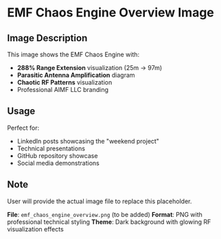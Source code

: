 # EMF Chaos Engine Overview Image

## Image Description
This image shows the EMF Chaos Engine with:
- **288% Range Extension** visualization (25m → 97m)
- **Parasitic Antenna Amplification** diagram
- **Chaotic RF Patterns** visualization
- Professional AIMF LLC branding

## Usage
Perfect for:
- LinkedIn posts showcasing the "weekend project"
- Technical presentations
- GitHub repository showcase
- Social media demonstrations

## Note
User will provide the actual image file to replace this placeholder.

**File**: `emf_chaos_engine_overview.png` (to be added)
**Format**: PNG with professional technical styling
**Theme**: Dark background with glowing RF visualization effects
